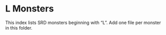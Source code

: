 # L Monsters

This index lists SRD monsters beginning with “L”. Add one file per monster in this folder.

